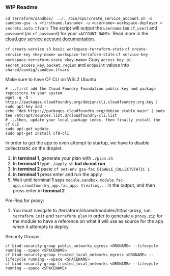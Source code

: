 ### WIP Readme
`cd terraform/sandbox/`
` ../../bin/ops/create_service_account.sh -o sandbox-gsa -s <firstname.lasname> -u <username>-workspace-deployer > secrets.auto.tfvars`
The script will output the `username` (as `cf_user`) and `password` (as `cf_password`) for your `<ACCOUNT_NAME>`. Read more in the [cloud.gov service account documentation](https://cloud.gov/docs/services/cloud-gov-service-account/).

`cf create-service s3 basic workspace-terraform-state`
`cf create-service-key <key-name> workspace-terraform-state`
`cf service-key workspace-terraform-state <key-name>`
Copy `access_key_id`, `secret_access_key`, `bucket`, `region` and `endpoint` values into `shared/condig/sandbox.tfvars`

Make sure to have CF CLI on WSL2 Ubuntu
```
# ...first add the Cloud Foundry Foundation public key and package repository to your system
wget -q -O - https://packages.cloudfoundry.org/debian/cli.cloudfoundry.org.key | sudo apt-key add -
echo "deb https://packages.cloudfoundry.org/debian stable main" | sudo tee /etc/apt/sources.list.d/cloudfoundry-cli.list
# ...then, update your local package index, then finally install the cf CLI
sudo apt-get update
sudo apt-get install cf8-cli
```

In order to get the app to even attempt to startup, we have to disable collectstatic on the droplet.
1. In **terminal 1**, generate your plan with `./plan.sh`
2. In **terminal 1** type `./apply.sh` **but do not run**
3. In **terminal 2** paste `cf set-env gsa-fac DISABLE_COLLECTSTATIC 1`
4. In **terminal 1** press enter and run the apply
5. Wait until terminal **1** says `module.sandbox.module.fac-app.cloudfoundry_app.fac_app: Creating...` in the output, and then press enter in **terminal 2**

Pre-Req for proxy:
1. You must navigate to /terraform/shared/modules/https-proxy, run `terraform init` and `terraform plan` in order to generate a `proxy.zip` for the module to have a reference on what it will use as source for the app when it attempts to deploy

Security Groups:
```
cf bind-security-group public_networks_egress <ORGNAME> --lifecycle running --space <SPACENAME>
cf bind-security-group trusted_local_networks_egress <ORGNAME> --lifecycle running --space <SPACENAME>
cf bind-security-group trusted_local_networks <ORGNAME> --lifecycle running --space <SPACENAME>
```
